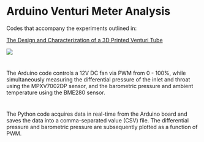 # Arduino Venturi Meter Analysis

Codes that accompany the experiments outlined in: 

[The Design and Characterization of a 3D Printed Venturi Tube](https://makersportal.com/s/the_design_and_characterization_of_a_3d_printed_venturi_tube_joshua_hrisko.pdf)

![](https://static1.squarespace.com/static/59b037304c0dbfb092fbe894/t/5f1b8602637dc12007ef1306/1595639317097/arduino_dc_fan_bme280_mpxv7002dp_wiring_12V+copy.png?format=1500w)
#
The Arduino code controls a 12V DC fan via PWM from 0 - 100%, while simultaneously measuring the differential pressure of the inlet and throat using the MPXV7002DP sensor, and the barometric pressure and ambient temperature using the BME280 sensor.

#
The Python code acquires data in real-time from the Arduino board and saves the data into a comma-separated value (CSV) file. The differential pressure and barometric pressure are subsequently plotted as a function of PWM.
